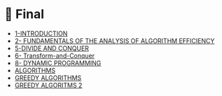 # 📅 Final

<!--Index-->

- [1-INTRODUCTION](1-INTRODUCTION.pdf)
- [2- FUNDAMENTALS OF THE ANALYSIS OF ALGORITHM EFFICIENCY](2-%20FUNDAMENTALS%20OF%20THE%20ANALYSIS%20OF%20ALGORITHM%20EFFICIENCY.pdf)
- [5-DIVIDE AND CONQUER](5-DIVIDE%20AND%20CONQUER.pdf)
- [6- Transform-and-Conquer](6-%20Transform-and-Conquer.pdf)
- [8- DYNAMIC PROGRAMMING](8-%20DYNAMIC%20PROGRAMMING.pdf)
- [ALGORITHMS](ALGORITHMS.pdf)
- [GREEDY ALGORITHMS](GREEDY%20ALGORITHMS.pdf)
- [GREEDY ALGORITMS 2](GREEDY%20ALGORITMS%202.pdf)

<!--Index-->

